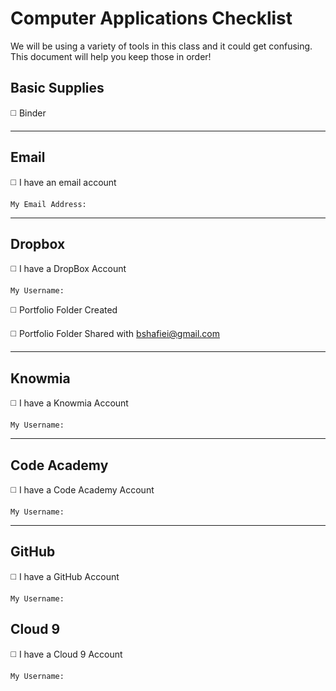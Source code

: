 # Computer Applications Checklist #

We will be using a variety of tools in this class and it could get confusing.  This document will help you keep those in order!

## Basic Supplies ##

◻️ Binder


---

## Email ##
◻️ I have an email account


    My Email Address:

---

## Dropbox ##


◻️ I have a DropBox Account

    My Username:


◻️ Portfolio Folder Created

◻️ Portfolio Folder Shared with bshafiei@gmail.com

---

## Knowmia ##


◻️ I have a Knowmia Account

    My Username:

---

## Code Academy ##

◻️ I have a Code Academy Account
    
    My Username:
    

---

## GitHub ##

◻️ I have a GitHub Account

    My Username:
    
    
## Cloud 9 ##

◻️ I have a Cloud 9 Account

    My Username:



